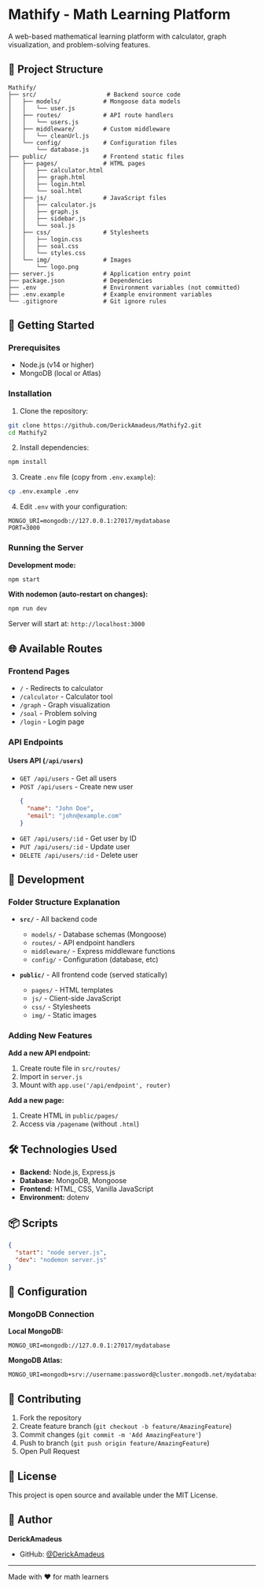 # Mathify - Math Learning Platform

A web-based mathematical learning platform with calculator, graph visualization, and problem-solving features.

## 📁 Project Structure

```
Mathify/
├── src/                    # Backend source code
│   ├── models/            # Mongoose data models
│   │   └── user.js
│   ├── routes/            # API route handlers
│   │   └── users.js
│   ├── middleware/        # Custom middleware
│   │   └── cleanUrl.js
│   └── config/            # Configuration files
│       └── database.js
├── public/                # Frontend static files
│   ├── pages/             # HTML pages
│   │   ├── calculator.html
│   │   ├── graph.html
│   │   ├── login.html
│   │   └── soal.html
│   ├── js/                # JavaScript files
│   │   ├── calculator.js
│   │   ├── graph.js
│   │   ├── sidebar.js
│   │   └── soal.js
│   ├── css/               # Stylesheets
│   │   ├── login.css
│   │   ├── soal.css
│   │   └── styles.css
│   └── img/               # Images
│       └── logo.png
├── server.js              # Application entry point
├── package.json           # Dependencies
├── .env                   # Environment variables (not committed)
├── .env.example           # Example environment variables
└── .gitignore             # Git ignore rules
```

## 🚀 Getting Started

### Prerequisites
- Node.js (v14 or higher)
- MongoDB (local or Atlas)

### Installation

1. Clone the repository:
```bash
git clone https://github.com/DerickAmadeus/Mathify2.git
cd Mathify2
```

2. Install dependencies:
```bash
npm install
```

3. Create `.env` file (copy from `.env.example`):
```bash
cp .env.example .env
```

4. Edit `.env` with your configuration:
```
MONGO_URI=mongodb://127.0.0.1:27017/mydatabase
PORT=3000
```

### Running the Server

**Development mode:**
```bash
npm start
```

**With nodemon (auto-restart on changes):**
```bash
npm run dev
```

Server will start at: `http://localhost:3000`

## 🌐 Available Routes

### Frontend Pages
- `/` - Redirects to calculator
- `/calculator` - Calculator tool
- `/graph` - Graph visualization
- `/soal` - Problem solving
- `/login` - Login page

### API Endpoints

#### Users API (`/api/users`)
- `GET /api/users` - Get all users
- `POST /api/users` - Create new user
  ```json
  {
    "name": "John Doe",
    "email": "john@example.com"
  }
  ```
- `GET /api/users/:id` - Get user by ID
- `PUT /api/users/:id` - Update user
- `DELETE /api/users/:id` - Delete user

## 📝 Development

### Folder Structure Explanation

- **`src/`** - All backend code
  - `models/` - Database schemas (Mongoose)
  - `routes/` - API endpoint handlers
  - `middleware/` - Express middleware functions
  - `config/` - Configuration (database, etc)

- **`public/`** - All frontend code (served statically)
  - `pages/` - HTML templates
  - `js/` - Client-side JavaScript
  - `css/` - Stylesheets
  - `img/` - Static images

### Adding New Features

**Add a new API endpoint:**
1. Create route file in `src/routes/`
2. Import in `server.js`
3. Mount with `app.use('/api/endpoint', router)`

**Add a new page:**
1. Create HTML in `public/pages/`
2. Access via `/pagename` (without `.html`)

## 🛠️ Technologies Used

- **Backend:** Node.js, Express.js
- **Database:** MongoDB, Mongoose
- **Frontend:** HTML, CSS, Vanilla JavaScript
- **Environment:** dotenv

## 📦 Scripts

```json
{
  "start": "node server.js",
  "dev": "nodemon server.js"
}
```

## 🔧 Configuration

### MongoDB Connection

**Local MongoDB:**
```
MONGO_URI=mongodb://127.0.0.1:27017/mydatabase
```

**MongoDB Atlas:**
```
MONGO_URI=mongodb+srv://username:password@cluster.mongodb.net/mydatabase
```

## 🤝 Contributing

1. Fork the repository
2. Create feature branch (`git checkout -b feature/AmazingFeature`)
3. Commit changes (`git commit -m 'Add AmazingFeature'`)
4. Push to branch (`git push origin feature/AmazingFeature`)
5. Open Pull Request

## 📄 License

This project is open source and available under the MIT License.

## 👤 Author

**DerickAmadeus**
- GitHub: [@DerickAmadeus](https://github.com/DerickAmadeus)

---

Made with ❤️ for math learners
